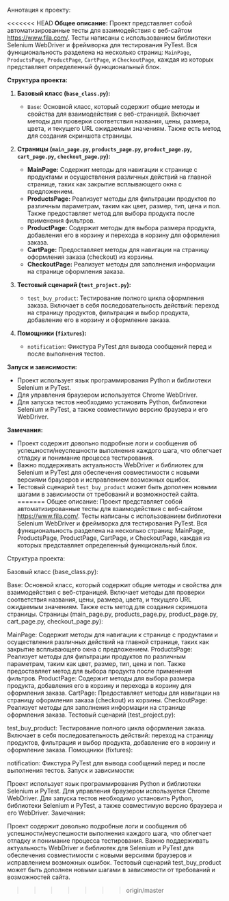 Аннотация к проекту:

<<<<<<< HEAD
**Общее описание:**
Проект представляет собой автоматизированные тесты для взаимодействия с веб-сайтом https://www.fila.com/. Тесты написаны с использованием библиотеки Selenium WebDriver и фреймворка для тестирования PyTest. Вся функциональность разделена на несколько страниц: `MainPage`, `ProductsPage`, `ProductPage`, `CartPage`, и `CheckoutPage`, каждая из которых представляет определенный функциональный блок.

**Структура проекта:**
1. **Базовый класс (`base_class.py`):**
   - `Base`: Основной класс, который содержит общие методы и свойства для взаимодействия с веб-страницей. Включает методы для проверки соответствия названия, цены, размера, цвета, и текущего URL ожидаемым значениям. Также есть метод для создания скриншота страницы.

2. **Страницы (`main_page.py`, `products_page.py`, `product_page.py`, `cart_page.py`, `checkout_page.py`):**
   - **MainPage:** Содержит методы для навигации к странице с продуктами и осуществления различных действий на главной странице, таких как закрытие всплывающего окна с предложением.
   - **ProductsPage:** Реализует методы для фильтрации продуктов по различным параметрам, таким как цвет, размер, тип, цена и пол. Также предоставляет метод для выбора продукта после применения фильтров.
   - **ProductPage:** Содержит методы для выбора размера продукта, добавления его в корзину и перехода в корзину для оформления заказа.
   - **CartPage:** Предоставляет методы для навигации на страницу оформления заказа (checkout) из корзины.
   - **CheckoutPage:** Реализует методы для заполнения информации на странице оформления заказа.

3. **Тестовый сценарий (`test_project.py`):**
   - `test_buy_product`: Тестирование полного цикла оформления заказа. Включает в себя последовательность действий: переход на страницу продуктов, фильтрация и выбор продукта, добавление его в корзину и оформление заказа.

4. **Помощники (`fixtures`):**
   - `notification`: Фикстура PyTest для вывода сообщений перед и после выполнения тестов.

**Запуск и зависимости:**
- Проект использует язык программирования Python и библиотеки Selenium и PyTest.
- Для управления браузером используется Chrome WebDriver.
- Для запуска тестов необходимо установить Python, библиотеки Selenium и PyTest, а также совместимую версию браузера и его WebDriver.

**Замечания:**
- Проект содержит довольно подробные логи и сообщения об успешности/неуспешности выполнения каждого шага, что облегчает отладку и понимание процесса тестирования.
- Важно поддерживать актуальность WebDriver и библиотек для Selenium и PyTest для обеспечения совместимости с новыми версиями браузеров и исправлением возможных ошибок.
- Тестовый сценарий `test_buy_product` может быть дополнен новыми шагами в зависимости от требований и возможностей сайта.
=======
Общее описание: Проект представляет собой автоматизированные тесты для взаимодействия с веб-сайтом https://www.fila.com/. Тесты написаны с использованием библиотеки Selenium WebDriver и фреймворка для тестирования PyTest. Вся функциональность разделена на несколько страниц: MainPage, ProductsPage, ProductPage, CartPage, и CheckoutPage, каждая из которых представляет определенный функциональный блок.

Структура проекта:

Базовый класс (base_class.py):

Base: Основной класс, который содержит общие методы и свойства для взаимодействия с веб-страницей. Включает методы для проверки соответствия названия, цены, размера, цвета, и текущего URL ожидаемым значениям. Также есть метод для создания скриншота страницы.
Страницы (main_page.py, products_page.py, product_page.py, cart_page.py, checkout_page.py):

MainPage: Содержит методы для навигации к странице с продуктами и осуществления различных действий на главной странице, таких как закрытие всплывающего окна с предложением.
ProductsPage: Реализует методы для фильтрации продуктов по различным параметрам, таким как цвет, размер, тип, цена и пол. Также предоставляет метод для выбора продукта после применения фильтров.
ProductPage: Содержит методы для выбора размера продукта, добавления его в корзину и перехода в корзину для оформления заказа.
CartPage: Предоставляет методы для навигации на страницу оформления заказа (checkout) из корзины.
CheckoutPage: Реализует методы для заполнения информации на странице оформления заказа.
Тестовый сценарий (test_project.py):

test_buy_product: Тестирование полного цикла оформления заказа. Включает в себя последовательность действий: переход на страницу продуктов, фильтрация и выбор продукта, добавление его в корзину и оформление заказа.
Помощники (fixtures):

notification: Фикстура PyTest для вывода сообщений перед и после выполнения тестов.
Запуск и зависимости:

Проект использует язык программирования Python и библиотеки Selenium и PyTest.
Для управления браузером используется Chrome WebDriver.
Для запуска тестов необходимо установить Python, библиотеки Selenium и PyTest, а также совместимую версию браузера и его WebDriver.
Замечания:

Проект содержит довольно подробные логи и сообщения об успешности/неуспешности выполнения каждого шага, что облегчает отладку и понимание процесса тестирования.
Важно поддерживать актуальность WebDriver и библиотек для Selenium и PyTest для обеспечения совместимости с новыми версиями браузеров и исправлением возможных ошибок.
Тестовый сценарий test_buy_product может быть дополнен новыми шагами в зависимости от требований и возможностей сайта.
>>>>>>> origin/master
